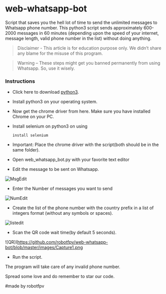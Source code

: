 # web-whatsapp-bot
Script that saves you the hell lot of time to send the unlimited messages to Whatsapp phone number. This python3 script sends approximately 600-2000 messages in 60 minutes (depending upon the speed of your internet, message length, valid phone number in the list) without doing anything.

   >Disclaimer - This article is for education purpose only. We didn’t share any blame for the misuse of this program.

   >Warning – These steps might get you banned permanently from using Whatsapp. So, use it wisely.

### Instructions

* Click here to download [python3](https://www.python.org/downloads/).

* Install python3 on your operating system.

* Now get the chrome driver from here. Make sure you have installed Chrome on your PC.

* Install selenium on python3 on using

  `install selenium`

* Important: Place the chrome driver with the script(both should be in the same folder).

* Open web_whatsapp_bot.py with your favorite text editor

* Edit the message to be sent on Whatsapp.


![MsgEdit](https://github.com/robotfpv/web-whatsapp-bot/blob/master/images/msg.png)



* Enter the Number of messages you want to send


![NumEdit](https://github.com/robotfpv/web-whatsapp-bot/blob/master/images/msgno.png)



* Create the list of the phone number with the country prefix in a list of integers format (without any symbols or spaces).


![listedit](https://github.com/robotfpv/web-whatsapp-bot/blob/master/images/list.png)



* Scan the QR code wait time(by default 5 seconds).


![QR](https://github.com/robotfpv/web-whatsapp-bot/blob/master/images/Capture1.png

* Run the script.




The program will take care of any invalid phone number.

Spread some love and do remember to star our code.

#made by robotfpv
